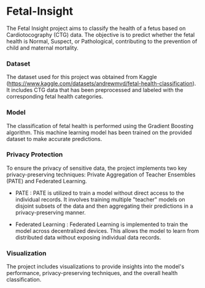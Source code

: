 # Fetal-Insight

The Fetal Insight project aims to classify the health of a fetus based on Cardiotocography (CTG) data. The objective is to predict whether the fetal health is Normal, Suspect, or Pathological, contributing to the prevention of child and maternal mortality.

### Dataset

The dataset used for this project was obtained from Kaggle (https://www.kaggle.com/datasets/andrewmvd/fetal-health-classification). It includes CTG data that has been preprocessed and labeled with the corresponding fetal health categories.

### Model

The classification of fetal health is performed using the Gradient Boosting algorithm. This machine learning model has been trained on the provided dataset to make accurate predictions.

### Privacy Protection

To ensure the privacy of sensitive data, the project implements two key privacy-preserving techniques: Private Aggregation of Teacher Ensembles (PATE) and Federated Learning.

- PATE : PATE is utilized to train a model without direct access to the individual records. It involves training multiple "teacher" models on disjoint subsets of the data and then aggregating their predictions in a privacy-preserving manner.

- Federated Learning : Federated Learning is implemented to train the model across decentralized devices. This allows the model to learn from distributed data without exposing individual data records.

### Visualization

The project includes visualizations to provide insights into the model's performance, privacy-preserving techniques, and the overall health classification.
